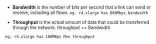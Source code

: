 - **Bandwidth** is the number of *bits* per second that a link can send or receive, including all flows.
` eg. r4.xlarge has 800Mbps bandwidth `

- **Throughput**  is the actual amount of data that could be transferred through the network.
 throughput == Bandwidth

`eg. r4.xlarge has 100MBps Max throughput`